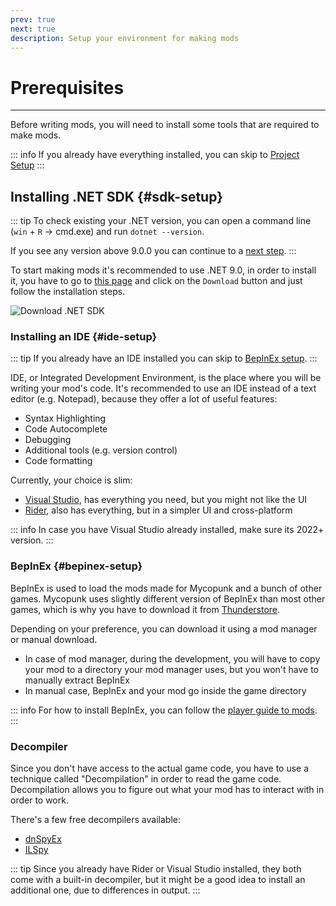 ```yaml
---
prev: true
next: true
description: Setup your environment for making mods
---
```


# Prerequisites
---

Before writing mods, you will need to install some tools that are required to make mods.

::: info
If you already have everything installed, you can skip to [Project Setup](/dev/setup)
:::

## Installing .NET SDK {#sdk-setup}

::: tip
To check existing your .NET version, you can open a command line (`win` + `R` -> cmd.exe) and run `dotnet --version`.

If you see any version above 9.0.0 you can continue to a [next step](/dev/prerequisites#ide-setup).
:::

To start making mods it's recommended to use .NET 9.0, in order to install it, you have to go to [this page](https://dotnet.microsoft.com/en-us/download)
and click on the `Download` button and just follow the installation steps.

![Download .NET SDK](/images/mod-setup/download_dotnet.webp)

### Installing an IDE {#ide-setup}

::: tip
If you already have an IDE installed you can skip to [BepInEx setup](/dev/prerequisites#bepinex-setup).
:::

IDE, or Integrated Development Environment, is the place where you will be writing your mod's code.
It's recommended to use an IDE instead of a text editor (e.g. Notepad), because they offer a lot of useful features:
- Syntax Highlighting
- Code Autocomplete
- Debugging
- Additional tools (e.g. version control)
- Code formatting

Currently, your choice is slim:
- [Visual Studio](https://visualstudio.microsoft.com/), has everything you need, but you might not like the UI
- [Rider](https://www.jetbrains.com/rider/), also has everything, but in a simpler UI and cross-platform

::: info
In case you have Visual Studio already installed, make sure its 2022+ version.
:::

### BepInEx {#bepinex-setup}

BepInEx is used to load the mods made for Mycopunk and a bunch of other games.
Mycopunk uses slightly different version of BepInEx than most other games,
which is why you have to download it from [Thunderstore](https://thunderstore.io/c/mycopunk/p/BepInEx/BepInExPack_Mycopunk/).

Depending on your preference, you can download it using a mod manager or manual download.
- In case of mod manager, during the development, you will have to copy your mod to a directory your mod manager uses, but you won't have to manually extract BepInEx
- In manual case, BepInEx and your mod go inside the game directory

::: info
For how to install BepInEx, you can follow the [player guide to mods](/user/installation/).
:::

### Decompiler

Since you don't have access to the actual game code, you have to use a technique called "Decompilation" in order to read the game code.
Decompilation allows you to figure out what your mod has to interact with in order to work.

There's a few free decompilers available:
- [dnSpyEx](https://github.com/dnSpyEx/dnSpy/)
- [ILSpy](https://github.com/icsharpcode/ILSpy/)

::: tip
Since you already have Rider or Visual Studio installed, they both come with a built-in decompiler,
but it might be a good idea to install an additional one, due to differences in output. 
:::

